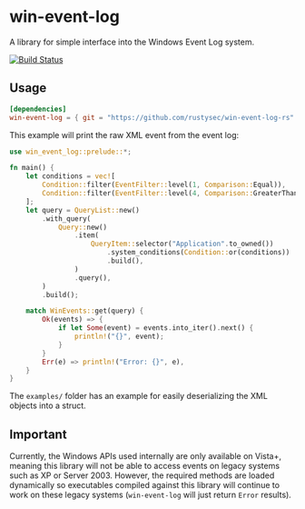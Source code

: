 # win-event-log

A library for simple interface into the Windows Event Log system.

[![Build Status](https://travis-ci.org/rustysec/win-event-log-rs.svg?branch=master)](https://travis-ci.org/rustysec/win-event-log-rs)

## Usage
```toml
[dependencies]
win-event-log = { git = "https://github.com/rustysec/win-event-log-rs" }
```

This example will print the raw XML event from the event log:
```rust
use win_event_log::prelude::*;

fn main() {
    let conditions = vec![
        Condition::filter(EventFilter::level(1, Comparison::Equal)),
        Condition::filter(EventFilter::level(4, Comparison::GreaterThanOrEqual)),
    ];
    let query = QueryList::new()
        .with_query(
            Query::new()
                .item(
                    QueryItem::selector("Application".to_owned())
                        .system_conditions(Condition::or(conditions))
                        .build(),
                )
                .query(),
        )
        .build();

    match WinEvents::get(query) {
        Ok(events) => {
            if let Some(event) = events.into_iter().next() {
                println!("{}", event);
            }
        }
        Err(e) => println!("Error: {}", e),
    }
}
```

The `examples/` folder has an example for easily deserializing the XML objects into a struct.

## Important
Currently, the Windows APIs used internally are only available on Vista+, meaning this library will
not be able to access events on legacy systems such as XP or Server 2003. However, the required methods
are loaded dynamically so executables compiled against this library will continue to work on these legacy
systems (`win-event-log` will just return `Error` results).
